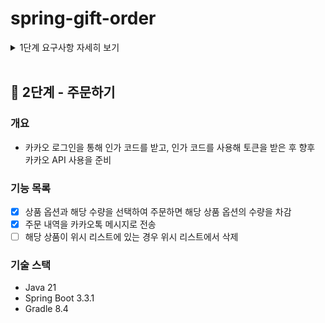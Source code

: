 # spring-gift-order

<details>
<summary>1단계 요구사항 자세히 보기</summary>

## 🚀 1단계 - 카카오 로그인

### 개요
- 카카오 로그인을 통해 인가 코드를 받고, 인가 코드를 사용해 토큰을 받은 후 향후 카카오 API 사용을 준비

### 기능 목록
- [X] 카카오 로그인
  - [X] 인카 코드 받기
  - [X] 액세스 토큰 추출하기
- [X] (선택) 카카오 로그인 화면

</details>
<br>

## 🚀 2단계 - 주문하기

### 개요
- 카카오 로그인을 통해 인가 코드를 받고, 인가 코드를 사용해 토큰을 받은 후 향후 카카오 API 사용을 준비

### 기능 목록
- [X] 상품 옵션과 해당 수량을 선택하여 주문하면 해당 상품 옵션의 수량을 차감
- [X] 주문 내역을 카카오톡 메시지로 전송
- [ ] 해당 상품이 위시 리스트에 있는 경우 위시 리스트에서 삭제

### 기술 스택
- Java 21
- Spring Boot 3.3.1
- Gradle 8.4
